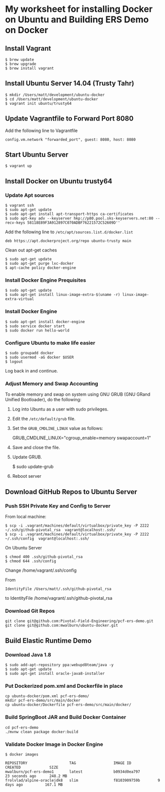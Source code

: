 # My worksheet for installing Docker on Ubuntu and Building ERS Demo on Docker

## Install Vagrant
	$ brew update
	$ brew upgrade
	$ brew install vagrant

## Install Ubuntu Server 14.04 (Trusty Tahr)
	$ mkdir /Users/matt/development/ubuntu-docker
	$ cd /Users/matt/development/ubuntu-docker
	$ vagrant init ubuntu/trusty64

## Update Vagrantfile to Forward Port 8080

Add the following line to Vagrantfile

	config.vm.network "forwarded_port", guest: 8080, host: 8080

## Start Ubuntu Server

	$ vagrant up

## Install Docker on Ubuntu trusty64

### Update Apt sources

	$ vagrant ssh
	$ sudo apt-get update
	$ sudo apt-get install apt-transport-https ca-certificates
	$ sudo apt-key adv --keyserver hkp://p80.pool.sks-keyservers.net:80 --recv-keys 58118E89F3A912897C070ADBF76221572C52609D''

Add the following line to `/etc/apt/sources.list.d/docker.list`

	deb https://apt.dockerproject.org/repo ubuntu-trusty main

Clean out apt-get caches

	$ sudo apt-get update
	$ sudo apt-get purge lxc-docker
	$ apt-cache policy docker-engine

### Install Docker Engine Prequisites

	$ sudo apt-get update
	$ sudo apt-get install linux-image-extra-$(uname -r) linux-image-extra-virtual

### Install Docker Engine

	$ sudo apt-get install docker-engine
	$ sudo service docker start
	$ sudo docker run hello-world

### Configure Ubuntu to make life easier

	$ sudo groupadd docker
	$ sudo usermod -aG docker $USER
	$ logout

Log back in and continue.

### Adjust Memory and Swap Accounting

To enable memory and swap on system using GNU GRUB (GNU GRand Unified Bootloader), do the following:

1. Log into Ubuntu as a user with sudo privileges.
2. Edit the `/etc/default/grub` file.
3. Set the `GRUB_CMDLINE_LINUX` value as follows:

	GRUB_CMDLINE_LINUX="cgroup\_enable=memory swapaccount=1"

4. Save and close the file.
5. Update GRUB.

	$ sudo update-grub

6. Reboot server

## Download GitHub Repos to Ubuntu Server

### Push SSH Private Key and Config to Server

From local machine:

	$ scp -i .vagrant/machines/default/virtualbox/private_key -P 2222 ~/.ssh/github-pivotal_rsa  vagrant@localhost:.ssh/
	$ scp -i .vagrant/machines/default/virtualbox/private_key -P 2222 ~/.ssh/config  vagrant@localhost:.ssh/

On Ubuntu Server

	$ chmod 400 .ssh/github-pivotal_rsa
	$ chmod 644 .ssh/config

Change /home/vagrant/.ssh/config

From

	IdentityFile /Users/matt/.ssh/github-pivotal_rsa

to
	IdentityFile /home/vagrant/.ssh/github-pivotal_rsa

### Download Git Repos

	git clone git@github.com:Pivotal-Field-Engineering/pcf-ers-demo.git
	git clone git@github.com:mwalburn/ubuntu-docker.git

## Build Elastic Runtime Demo

### Download Java 1.8

	$ sudo add-apt-repository ppa:webupd8team/java -y
	$ sudo apt-get update
	$ sudo apt-get install oracle-java8-installer

### Put Dockerized pom.xml and Dockerfile in place

	cp ubuntu-docker/pom.xml pcf-ers-demo/
	mkdir pcf-ers-demo/src/main/docker
	cp ubuntu-docker/Dockerfile pcf-ers-demo/src/main/docker/

### Build SpringBoot JAR and Build Docker Container

	cd pcf-ers-demo
	./mvnw clean package docker:build

### Validate Docker Image in Docker Engine

	$ docker images
	
	REPOSITORY                   TAG                 IMAGE ID            CREATED             SIZE
	mwalburn/pcf-ers-demo1       latest              b0934d0ea797        23 seconds ago      248.2 MB
	frolvlad/alpine-oraclejdk8   slim                f8103909759b        9 days ago          167.1 MB
